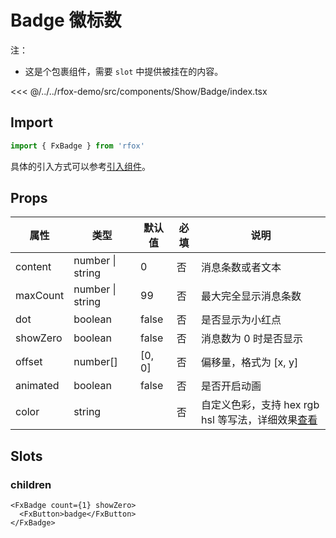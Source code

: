 # Badge 徽标数

注：

- 这是个包裹组件，需要 `slot` 中提供被挂在的内容。

<CodeDemo name="Badge">

<<< @/../../rfox-demo/src/components/Show/Badge/index.tsx

</CodeDemo>

## Import

```js
import { FxBadge } from 'rfox'
```

具体的引入方式可以参考[引入组件](../guide/import.md)。

## Props

| 属性     | 类型             | 默认值 | 必填 | 说明                                                                               |
| -------- | ---------------- | ------ | ---- | ---------------------------------------------------------------------------------- |
| content  | number \| string | 0      | 否   | 消息条数或者文本                                                                   |
| maxCount | number \| string | 99     | 否   | 最大完全显示消息条数                                                               |
| dot      | boolean          | false  | 否   | 是否显示为小红点                                                                   |
| showZero | boolean          | false  | 否   | 消息数为 0 时是否显示                                                              |
| offset   | number[]         | [0, 0] | 否   | 偏移量，格式为 [x, y]                                                              |
| animated | boolean          | false  | 否   | 是否开启动画                                                                       |
| color    | string           |        | 否   | 自定义色彩，支持 hex rgb hsl 等写法，详细效果[查看](../design/color.md#自定义色彩) |

## Slots

### children

```tsx
<FxBadge count={1} showZero>
  <FxButton>badge</FxButton>
</FxBadge>
```
